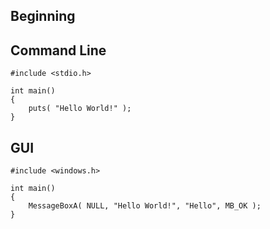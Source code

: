 ## Beginning

## Command Line

```
#include <stdio.h>

int main()
{
    puts( "Hello World!" );
}
```
## GUI

```
#include <windows.h>

int main()
{
    MessageBoxA( NULL, "Hello World!", "Hello", MB_OK );
}
```
